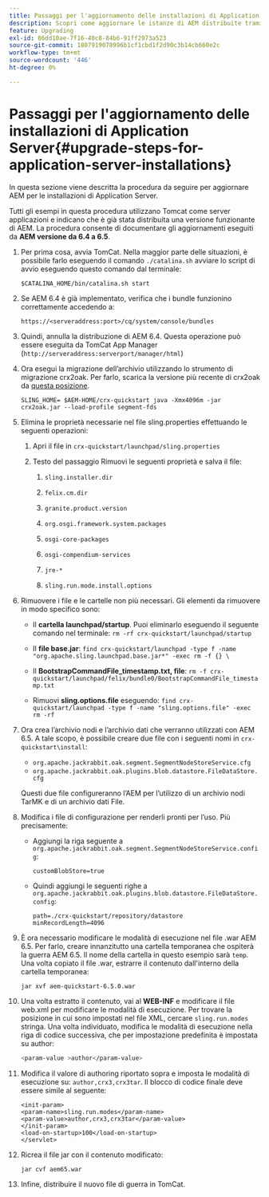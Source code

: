 ```yaml
---
title: Passaggi per l'aggiornamento delle installazioni di Application Server
description: Scopri come aggiornare le istanze di AEM distribuite tramite Application Server.
feature: Upgrading
exl-id: 86dd10ae-7f16-40c8-84b6-91ff2973a523
source-git-commit: 1807919078996b1cf1cbd1f2d90c3b14cb660e2c
workflow-type: tm+mt
source-wordcount: '446'
ht-degree: 0%

---
```


# Passaggi per l&#39;aggiornamento delle installazioni di Application Server{#upgrade-steps-for-application-server-installations}

In questa sezione viene descritta la procedura da seguire per aggiornare AEM per le installazioni di Application Server.

Tutti gli esempi in questa procedura utilizzano Tomcat come server applicazioni e indicano che è già stata distribuita una versione funzionante di AEM. La procedura consente di documentare gli aggiornamenti eseguiti da **AEM versione da 6.4 a 6.5**.

1. Per prima cosa, avvia TomCat. Nella maggior parte delle situazioni, è possibile farlo eseguendo il comando `./catalina.sh` avviare lo script di avvio eseguendo questo comando dal terminale:

   ```shell
   $CATALINA_HOME/bin/catalina.sh start
   ```

1. Se AEM 6.4 è già implementato, verifica che i bundle funzionino correttamente accedendo a:

   ```shell
   https://<serveraddress:port>/cq/system/console/bundles
   ```

1. Quindi, annulla la distribuzione di AEM 6.4. Questa operazione può essere eseguita da TomCat App Manager (`http://serveraddress:serverport/manager/html`)

1. Ora esegui la migrazione dell’archivio utilizzando lo strumento di migrazione crx2oak. Per farlo, scarica la versione più recente di crx2oak da [questa posizione](https://repo1.maven.org/maven2/com/adobe/granite/crx2oak/).

   ```shell
   SLING_HOME= $AEM-HOME/crx-quickstart java -Xmx4096m -jar crx2oak.jar --load-profile segment-fds
   ```

1. Elimina le proprietà necessarie nel file sling.properties effettuando le seguenti operazioni:

   1. Apri il file in `crx-quickstart/launchpad/sling.properties`
   1. Testo del passaggio Rimuovi le seguenti proprietà e salva il file:

      1. `sling.installer.dir`

      1. `felix.cm.dir`

      1. `granite.product.version`

      1. `org.osgi.framework.system.packages`

      1. `osgi-core-packages`

      1. `osgi-compendium-services`

      1. `jre-*`

      1. `sling.run.mode.install.options`

1. Rimuovere i file e le cartelle non più necessari. Gli elementi da rimuovere in modo specifico sono:

   * Il **cartella launchpad/startup**. Puoi eliminarlo eseguendo il seguente comando nel terminale: `rm -rf crx-quickstart/launchpad/startup`

   * Il **file base.jar**: `find crx-quickstart/launchpad -type f -name "org.apache.sling.launchpad.base.jar*" -exec rm -f {} \`

   * Il **BootstrapCommandFile_timestamp.txt, file**: `rm -f crx-quickstart/launchpad/felix/bundle0/BootstrapCommandFile_timestamp.txt`

   * Rimuovi **sling.options.file** eseguendo: `find crx-quickstart/launchpad -type f -name "sling.options.file" -exec rm -rf`

1. Ora crea l’archivio nodi e l’archivio dati che verranno utilizzati con AEM 6.5. A tale scopo, è possibile creare due file con i seguenti nomi in `crx-quickstart\install`:

   * `org.apache.jackrabbit.oak.segment.SegmentNodeStoreService.cfg`
   * `org.apache.jackrabbit.oak.plugins.blob.datastore.FileDataStore.cfg`

   Questi due file configureranno l’AEM per l’utilizzo di un archivio nodi TarMK e di un archivio dati File.

1. Modifica i file di configurazione per renderli pronti per l’uso. Più precisamente:

   * Aggiungi la riga seguente a `org.apache.jackrabbit.oak.segment.SegmentNodeStoreService.config`:

     `customBlobStore=true`

   * Quindi aggiungi le seguenti righe a `org.apache.jackrabbit.oak.plugins.blob.datastore.FileDataStore.config`:

     ```
     path=./crx-quickstart/repository/datastore
     minRecordLength=4096
     ```

1. È ora necessario modificare le modalità di esecuzione nel file .war AEM 6.5. Per farlo, creare innanzitutto una cartella temporanea che ospiterà la guerra AEM 6.5. Il nome della cartella in questo esempio sarà `temp`. Una volta copiato il file .war, estrarre il contenuto dall&#39;interno della cartella temporanea:

   ```
   jar xvf aem-quickstart-6.5.0.war
   ```

1. Una volta estratto il contenuto, vai al **WEB-INF** e modificare il file web.xml per modificare le modalità di esecuzione. Per trovare la posizione in cui sono impostati nel file XML, cercare `sling.run.modes` stringa. Una volta individuato, modifica le modalità di esecuzione nella riga di codice successiva, che per impostazione predefinita è impostata su author:

   ```bash
   <param-value >author</param-value>
   ```

1. Modifica il valore di authoring riportato sopra e imposta le modalità di esecuzione su: `author,crx3,crx3tar`. Il blocco di codice finale deve essere simile al seguente:

   ```
   <init-param>
   <param-name>sling.run.modes</param-name>
   <param-value>author,crx3,crx3tar</param-value>
   </init-param>
   <load-on-startup>100</load-on-startup>
   </servlet>
   ```

1. Ricrea il file jar con il contenuto modificato:

   ```bash
   jar cvf aem65.war
   ```

1. Infine, distribuire il nuovo file di guerra in TomCat.
